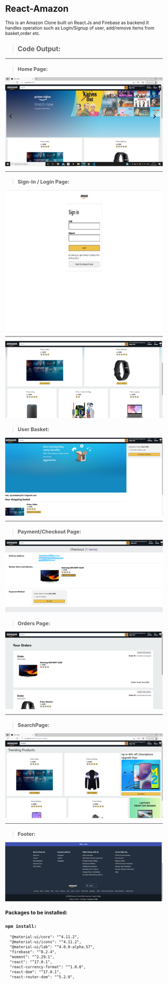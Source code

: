 # React-Amazon
This is an Amazon Clone built on React.Js and Firebase as backend.It handles operation such as Login/Signup of user, add/remove items from basket,order etc. 
> ## Code Output:
<hr/>

> ### Home Page:
<img src="/amazon-1.png"/>
<hr/>

> ### Sign-In / Login Page:
<img src="/amazon-2.png" height="450"/>

<hr/>
<img src="/amazon-3.png"/>

> ### User Basket:
<img src="/amazon-4.png"/>

<hr/>

> ### Payment/Checkout Page:
<img src="/amazon-5-edit.jpg"/>

> ### Orders Page:

<img src="/amazon-6.png"/>

<hr/>

> ### SearchPage:

<img src="/amazon-7.png"/>

<hr/>

> ### Footer:

<img src="/amazon-8.png"/>


### Packages to be installed:

### `npm install:`

      "@material-ui/core": "^4.11.2",
      "@material-ui/icons": "^4.11.2",
      "@material-ui/lab": "^4.0.0-alpha.57",
      "firebase": "^8.2.4",
      "moment": "^2.29.1",
      "react": "^17.0.1",
      "react-currency-format": "^1.0.0",
      "react-dom": "^17.0.1",
      "react-router-dom": "^5.2.0",
